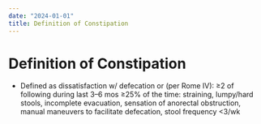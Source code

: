 ```yaml
---
date: "2024-01-01"
title: Definition of Constipation
---
```


# Definition of Constipation


* Defined as dissatisfaction w/ defecation or (per Rome IV): ≥2 of following during last 3–6 mos ≥25% of the time: straining, lumpy/hard stools, incomplete evacuation, sensation of anorectal obstruction, manual maneuvers to facilitate defecation, stool frequency <3/wk
